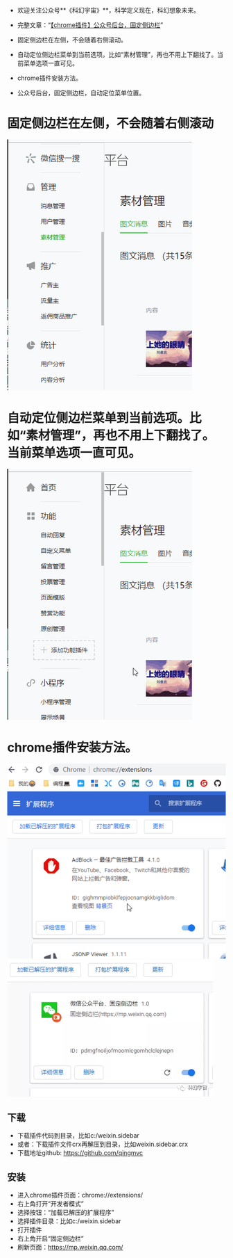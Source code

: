
- 欢迎关注公众号**《科幻宇宙》**，科学定义现在，科幻想象未来。
- 完整文章：“[【chrome插件】公众号后台，固定侧边栏](http://baidu.com)”


- 固定侧边栏在左侧，不会随着右侧滚动。
- 自动定位侧边栏菜单到当前选项。比如“素材管理”，再也不用上下翻找了。当前菜单选项一直可见。
- chrome插件安装方法。
- 公众号后台，固定侧边栏，自动定位菜单位置。



# 固定侧边栏在左侧，不会随着右侧滚动

![](/doc/111.gif)

# 自动定位侧边栏菜单到当前选项。比如“素材管理”，再也不用上下翻找了。当前菜单选项一直可见。

![](/doc/222.gif)

# chrome插件安装方法。

![](/doc/333.gif)
![](/doc/444.webp)

## 下载

- 下载插件代码到目录，比如c:/weixin.sidebar
- 或者：下载插件文件crx再解压到目录，比如weixin.sidebar.crx
- 下载地址github: https://github.com/qingmvc

## 安装

- 进入chrome插件页面：chrome://extensions/
- 右上角打开“开发者模式”
- 选择按钮：“加载已解压的扩展程序”
- 选择插件目录：比如c:/weixin.sidebar
- 打开插件
- 右上角开启“固定侧边栏”
- 刷新页面：https://mp.weixin.qq.com/

